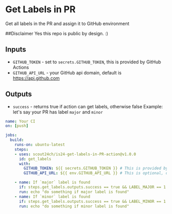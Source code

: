 # Get Labels in PR 
Get all labels in the PR and assign it to GitHub environment

##Disclaimer
Yes this repo is public by design. :)

## Inputs
- `GITHUB_TOKEN` - set to `secrets.GITHUB_TOKEN`, this is provided by GitHub Actions
- `GITHUB_API_URL` - your GitHub api domain, default is https://api.github.com

## Outputs
- `success` - returns true if action can get labels, otherwise false
Example: let's say your PR has label `major` and `minor`

```yaml
name: Your CI
on: [push]

jobs:
  build:
    runs-on: ubuntu-latest
    steps:
    - uses: scout24ch/is24-get-labels-in-PR-action@v1.0.0
      id: get_labels
      with:
        GITHUB_TOKEN: ${{ secrets.GITHUB_TOKEN }} # This is provided by GitHub Actions
        GITHUB_API_URL: ${{ env.GITHUB_API_URL }} # This is optional, default is `https://api.github.com`

    - name: If `major` label is found
      if: steps.get_labels.outputs.success == true && LABEL_MAJOR == 1
      run: echo "do something if major label is found"
    - name: If `minor` label is found
      if: steps.get_labels.outputs.success == true && LABEL_MINOR == 1
      run: echo "do something if minor label is found"
```
